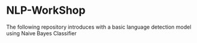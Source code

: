 # NLP-WorkShop


The following repository introduces with a basic language detection model using Naive Bayes Classifier
